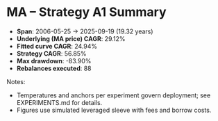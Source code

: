 # MA – Strategy A1 Summary

- **Span**: 2006-05-25 → 2025-09-19 (19.32 years)
- **Underlying (MA price) CAGR**: 29.12%
- **Fitted curve CAGR**: 24.94%
- **Strategy CAGR**: 56.85%
- **Max drawdown**: -83.90%
- **Rebalances executed**: 88

Notes:

- Temperatures and anchors per experiment govern deployment; see EXPERIMENTS.md for details.
- Figures use simulated leveraged sleeve with fees and borrow costs.
